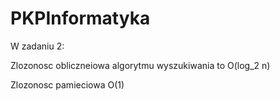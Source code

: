 # PKPInformatyka

W zadaniu 2:

Zlozonosc obliczneiowa algorytmu wyszukiwania to O(log_2 n)

Zlozonosc pamieciowa O(1)

